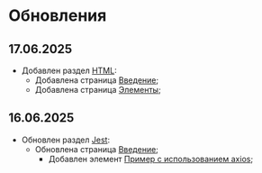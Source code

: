# Обновления

## 17.06.2025

- Добавлен раздел [HTML](/html/page_001):
    - Добавлена страница [Введение](/html/page_001);
    - Добавлена страница [Элементы](/html/page_002);

## 16.06.2025

- Обновлен раздел [Jest](/jest/page_001):
    - Обновлена страница [Введение](/jest/page_001);
        - Добавлен элемент [Пример с использованием axios](/jest/page_001.html#пример-с-использованием-axios);
